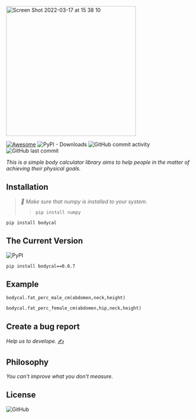 <img width="350" alt="Screen Shot 2022-03-17 at 15 38 10" src="https://user-images.githubusercontent.com/29928837/158810079-286eaaa6-53e2-4ca2-a17c-6796fd5ae691.png">


[![Awesome](https://awesome.re/badge.svg)](https://awesome.re)
![PyPI - Downloads](https://img.shields.io/pypi/dm/bodycal) ![GitHub commit activity](https://img.shields.io/github/commit-activity/m/gncll/body-calculator) ![GitHub last commit](https://img.shields.io/github/last-commit/gncll/body-calculator)

*This is a simple body calculator library aims to help people in the matter of achieving their physical goals.*


## Installation

>*🔔 Make sure that numpy is installed to your system.*
>> `pip install numpy`

`pip install bodycal`

## The Current Version

![PyPI](https://img.shields.io/pypi/v/bodycal)


`
pip install bodycal==0.0.7
`

## Example

`bodycal.fat_perc_male_cm(abdomen,neck,height)`


`bodycal.fat_perc_female_cm(abdomen,hip,neck,height)`


##  Create a bug report

*Help us to develope.* [✍️](https://github.com/gncll/body-calculator/issues)



## Philosophy

 *You can't improve what you don't measure.*

##  License

![GitHub](https://img.shields.io/github/license/gncll/body-calculator)







